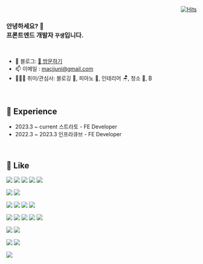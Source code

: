 

<div align="right">
  
[![Hits](https://hits.seeyoufarm.com/api/count/incr/badge.svg?url=https%3A%2F%2Fgithub.com%2Fmacjjuni&count_bg=%23FF5050&title_bg=%23555555&icon=&icon_color=%23E7E7E7&title=View&edge_flat=false)](https://hits.seeyoufarm.com)
</div>

<h3>안녕하세요? 👋<br/>프론트엔드 개발자 <code><strong>꾸생</strong></code>입니다.</h3>

<br>

- 🌲 블로그: [🔗 방문하기](https://kku.dev/)
- 📫 이메일 : macjjuni@gmail.com
- 🤾🏻‍♂️ 취미/관심사: 블로깅 📝, 피아노 🎹, 인테리어 🪑, 청소 🧹, ₿

<br>

## 🌳 Experience

- 2023.3 ~ current 스트라토  - FE Developer
- 2022.3 ~ 2023.3  인프라큐브 - FE Developer

<br>

## 💜 Like


<img src="https://img.shields.io/badge/Next.js-000000?style=for-the-badge&logo=Next.js&logoColor=white" /> <img src="https://img.shields.io/badge/React-61DAFB?style=for-the-badge&logo=React&logoColor=white" /> <img src="https://img.shields.io/badge/Vue.js-4FC08D?style=for-the-badge&logo=Vue.js&logoColor=white" /> <img src="https://img.shields.io/badge/TypeScript-3178C6?style=for-the-badge&logo=TypeScript&logoColor=white" /> 
<img src="https://img.shields.io/badge/Vite-646CFF?style=for-the-badge&logo=Vite&logoColor=white" />


<img src="https://img.shields.io/badge/Jest-C21325?style=for-the-badge&logo=Jest&logoColor=white" /> <img src="https://img.shields.io/badge/testinglibrary-E33332?style=for-the-badge&logo=testinglibrary&logoColor=white" />


<img src="https://img.shields.io/badge/Tailwind CSS-06B6D4?style=for-the-badge&logo=TailwindCSS&logoColor=white" /> <img src="https://img.shields.io/badge/MUI-007FFF?style=for-the-badge&logo=chakraui&logoColor=white" /> <img src="https://img.shields.io/badge/Framer-0055FF?style=for-the-badge&logo=Framer&logoColor=white" /> <img src="https://img.shields.io/badge/chakraui-319795?style=for-the-badge&logo=ChakraUI&logoColor=white" />

<img src="https://img.shields.io/badge/HTML5-E34F26?style=for-the-badge&logo=HTML5&logoColor=white" /> <img src="https://img.shields.io/badge/JavaScript-F7DF1E?style=for-the-badge&logo=JavaScript&logoColor=white" /> <img src="https://img.shields.io/badge/CSS3-1572B6?style=for-the-badge&logo=CSS3&logoColor=white" /> <img src="https://img.shields.io/badge/Sass-CC6699?style=for-the-badge&logo=Sass&logoColor=white" /> <img src="https://img.shields.io/badge/Webpack-8DD6F9?style=for-the-badge&logo=Webpack&logoColor=white" />

<img src="https://img.shields.io/badge/Firebase-FFCA28?style=for-the-badge&logo=Firebase&logoColor=white" /> <img src="https://img.shields.io/badge/AmazonEC2-FF9900?style=for-the-badge&logo=AmazonEC2&logoColor=white" />

<img src="https://img.shields.io/badge/Notion-ffffff?style=for-the-badge&logo=Notion&logoColor=black" /> <img src="https://img.shields.io/badge/figma-F24E1E?style=for-the-badge&logo=figma&logoColor=white" />

<img src="https://img.shields.io/badge/bitcoin-F7931A?style=for-the-badge&logo=bitcoin&logoColor=white" />



